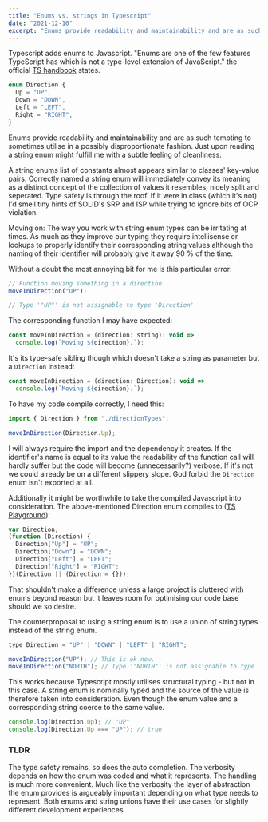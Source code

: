 ```yaml
---
title: "Enums vs. strings in Typescript"
date: "2021-12-10"
excerpt: "Enums provide readability and maintainability and are as such tempting to sometimes utilise in a possibly disproportionate fashion. A few pros and cons."
---
```


Typescript adds enums to Javascript. "Enums are one of the few features TypeScript has which is not a type-level extension of JavaScript." the official [TS handbook](https://www.typescriptlang.org/docs/handbook/enums.html) states.

```jsx
enum Direction {
  Up = "UP",
  Down = "DOWN",
  Left = "LEFT",
  Right = "RIGHT",
}
```

Enums provide readability and maintainability and are as such tempting to sometimes utilise in a possibly disproportionate fashion. Just upon reading a string enum might fulfill me with a subtle feeling of cleanliness.

A string enums list of constants almost appears similar to classes' key-value pairs. Correctly named a string enum will immediately convey its meaning as a distinct concept of the collection of values it resembles, nicely split and seperated. Type safety is through the roof. If it were in class (which it's not) I'd smell tiny hints of SOLID's SRP and ISP while trying to ignore bits of OCP violation.

Moving on: The way you work with string enum types can be irritating at times. As much as they improve our typing they require intellisense or lookups to properly identify their corresponding string values although the naming of their identifier will probably give it away 90 % of the time.

Without a doubt the most annoying bit for me is this particular error:

```jsx
// Function moving something in a direction
moveInDirection("UP");

// Type '"UP"' is not assignable to type 'Direction'
```

The corresponding function I may have expected:

```jsx
const moveInDirection = (direction: string): void =>
  console.log(`Moving ${direction}.`);
```

It's its type-safe sibling though which doesn't take a string as parameter but a `Direction` instead:

```jsx
const moveInDirection = (direction: Direction): void =>
  console.log(`Moving ${direction}.`);
```

To have my code compile correctly, I need this:

```jsx
import { Direction } from "./directionTypes";

moveInDirection(Direction.Up);
```

I will always require the import and the dependency it creates. If the identifier's name is equal to its value the readability of the function call will hardly suffer but the code will become (unnecessarily?) verbose. If it's not we could already be on a different slippery slope. God forbid the `Direction` enum isn't exported at all.

Additionally it might be worthwhile to take the compiled Javascript into consideration. The above-mentioned Direction enum compiles to ([TS Playground](https://www.typescriptlang.org/play)):

```js
var Direction;
(function (Direction) {
  Direction["Up"] = "UP";
  Direction["Down"] = "DOWN";
  Direction["Left"] = "LEFT";
  Direction["Right"] = "RIGHT";
})(Direction || (Direction = {}));
```

That shouldn't make a difference unless a large project is cluttered with enums beyond reason but it leaves room for optimising our code base should we so desire.

The counterproposal to using a string enum is to use a union of string types instead of the string enum.

```jsx
type Direction = "UP" | "DOWN" | "LEFT" | "RIGHT";

moveInDirection("UP"); // This is ok now.
moveInDirection("NORTH"); // Type '"NORTH"' is not assignable to type 'Direction'
```

This works because Typescript mostly utilises structural typing - but not in this case. A string enum is nominally typed and the source of the value is therefore taken into consideration. Even though the enum value and a corresponding string coerce to the same value.

```jsx
console.log(Direction.Up); // "UP"
console.log(Direction.Up === "UP"); // true
```

### TLDR

The type safety remains, so does the auto completion. The verbosity depends on how the enum was coded and what it represents. The handling is much more convenient. Much like the verbosity the layer of abstraction the enum provides is argueably important depending on what type needs to represent. Both enums and string unions have their use cases for slightly different development experiences.
